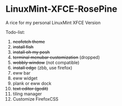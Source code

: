 # LinuxMint-XFCE-RosePine
A rice for my personal LinuxMint XFCE Version


Todo-list:
1. ~~neofetch theme~~
2. ~~install fish~~
3. ~~install oh my posh~~
4. ~~terminal menubar customization~~ (dropped)
5. ~~wobbly window~~ (not compatible)
6. ~~install edge~~ (zbb, use firefox)
7. eww bar
8. eww widget
9. plank or eww dock
10. ~~text editor (gedit)~~
11. tiling manager
12. Customize FirefoxCSS

